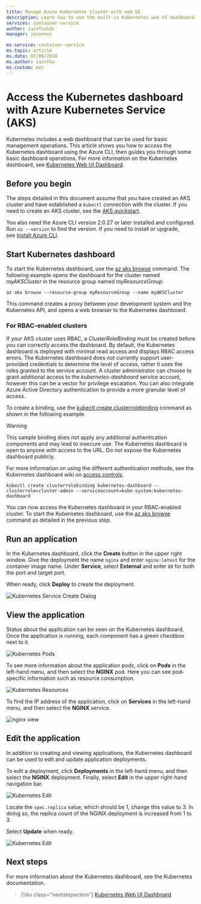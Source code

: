 ```yaml
---
title: Manage Azure Kubernetes cluster with web UI
description: Learn how to use the built-in Kubernetes web UI dashboard with Azure Kubernetes Service (AKS)
services: container-service
author: iainfoulds
manager: jeconnoc

ms.service: container-service
ms.topic: article
ms.date: 07/09/2018
ms.author: iainfou
ms.custom: mvc
---
```


# Access the Kubernetes dashboard with Azure Kubernetes Service (AKS)

Kubernetes includes a web dashboard that can be used for basic management operations. This article shows you how to access the Kubernetes dashboard using the Azure CLI, then guides you through some basic dashboard operations. For more information on the Kubernetes dashboard, see [Kubernetes Web UI Dashboard][kubernetes-dashboard].

## Before you begin

The steps detailed in this document assume that you have created an AKS cluster and have established a `kubectl` connection with the cluster. If you need to create an AKS cluster, see the [AKS quickstart][aks-quickstart].

You also need the Azure CLI version 2.0.27 or later installed and configured. Run `az --version` to find the version. If you need to install or upgrade, see [Install Azure CLI][install-azure-cli].

## Start Kubernetes dashboard

To start the Kubernetes dashboard, use the [az aks browse][az-aks-browse] command. The following example opens the dashboard for the cluster named *myAKSCluster* in the resource group named *myResourceGroup*:

```azurecli
az aks browse --resource-group myResourceGroup --name myAKSCluster
```

This command creates a proxy between your development system and the Kubernetes API, and opens a web browser to the Kubernetes dashboard.

### For RBAC-enabled clusters

If your AKS cluster uses RBAC, a *ClusterRoleBinding* must be created before you can correctly access the dashboard. By default, the Kubernetes dashboard is deployed with minimal read access and displays RBAC access errors. The Kubernetes dashboard does not currently support user-provided credentials to determine the level of access, rather it uses the roles granted to the service account. A cluster administrator can choose to grant additional access to the *kubernetes-dashboard* service account, however this can be a vector for privilege escalation. You can also integrate Azure Active Directory authentication to provide a more granular level of access.

To create a binding, use the [kubectl create clusterrolebinding][kubectl-create-clusterrolebinding] command as shown in the following example. 

> [!WARNING]
> This sample binding does not apply any additional authentication components and may lead to insecure use. The Kubernetes dashboard is open to anyone with access to the URL. Do not expose the Kubernetes dashboard publicly.
>
> For more information on using the different authentication methods, see the Kubernetes dashboard wiki on [access controls][dashboard-authentication].

```console
kubectl create clusterrolebinding kubernetes-dashboard --clusterrole=cluster-admin --serviceaccount=kube-system:kubernetes-dashboard
```

You can now access the Kubernetes dashboard in your RBAC-enabled cluster. To start the Kubernetes dashboard, use the [az aks browse][az-aks-browse] command as detailed in the previous step.

## Run an application

In the Kubernetes dashboard, click the **Create** button in the upper right window. Give the deployment the name `nginx` and enter `nginx:latest` for the container image name. Under **Service**, select **External** and enter `80` for both the port and target port.

When ready, click **Deploy** to create the deployment.

![Kubernetes Service Create Dialog](./media/container-service-kubernetes-ui/create-deployment.png)

## View the application

Status about the application can be seen on the Kubernetes dashboard. Once the application is running, each component has a green checkbox next to it.

![Kubernetes Pods](./media/container-service-kubernetes-ui/complete-deployment.png)

To see more information about the application pods, click on **Pods** in the left-hand menu, and then select the **NGINX** pod. Here you can see pod-specific information such as resource consumption.

![Kubernetes Resources](./media/container-service-kubernetes-ui/running-pods.png)

To find the IP address of the application, click on **Services** in the left-hand menu, and then select the **NGINX** service.

![nginx view](./media/container-service-kubernetes-ui/nginx-service.png)

## Edit the application

In addition to creating and viewing applications, the Kubernetes dashboard can be used to edit and update application deployments.

To edit a deployment, click **Deployments** in the left-hand menu, and then select the **NGINX** deployment. Finally, select **Edit** in the upper right-hand navigation bar.

![Kubernetes Edit](./media/container-service-kubernetes-ui/view-deployment.png)

Locate the `spec.replica` value, which should be 1, change this value to 3. In doing so, the replica count of the NGINX deployment is increased from 1 to 3.

Select **Update** when ready.

![Kubernetes Edit](./media/container-service-kubernetes-ui/edit-deployment.png)

## Next steps

For more information about the Kubernetes dashboard, see the Kubernetes documentation.

> [!div class="nextstepaction"]
> [Kubernetes Web UI Dashboard][kubernetes-dashboard]

<!-- LINKS - external -->
[kubernetes-dashboard]: https://kubernetes.io/docs/tasks/access-application-cluster/web-ui-dashboard/
[dashboard-authentication]: https://github.com/kubernetes/dashboard/wiki/Access-control
[kubectl-create-clusterrolebinding]: https://kubernetes.io/docs/reference/generated/kubectl/kubectl-commands#-em-clusterrolebinding-em-
[kubectl-apply]: https://kubernetes.io/docs/reference/generated/kubectl/kubectl-commands#apply

<!-- LINKS - internal -->
[aks-quickstart]: ./kubernetes-walkthrough.md
[install-azure-cli]: /cli/azure/install-azure-cli
[az-aks-browse]: /cli/azure/aks#az-aks-browse
